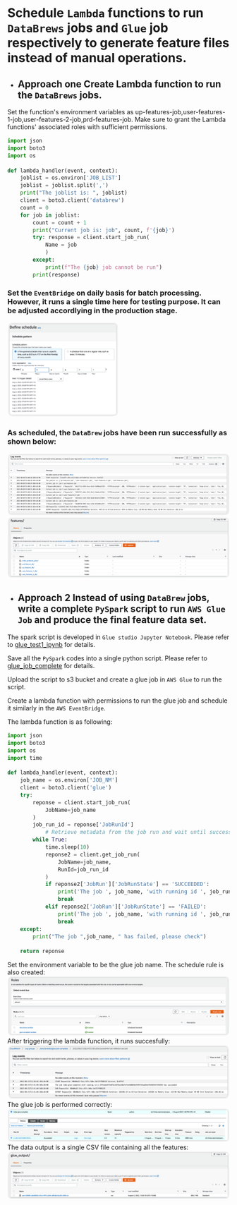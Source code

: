 # Schedule `Lambda` functions to run `DataBrews` jobs and `Glue` job respectively to generate feature files instead of manual operations.

- ## **Approach one** Create Lambda function to run the `DataBrews` jobs.
Set the function's environment variables as up-features-job,user-features-1-job,user-features-2-job,prd-features-job.
Make sure to grant the Lambda functions' associated roles with sufficient permissions.
```python
import json
import boto3
import os

def lambda_handler(event, context):
    joblist = os.environ['JOB_LIST']
    joblist = joblist.split(',')
    print("The joblist is: ", joblist)
    client = boto3.client('databrew')
    count = 0
    for job in joblist:
        count = count + 1
        print("Current job is: job", count, f'{job}')
        try: response = client.start_job_run(
            Name = job
            )
        except:
            print(f"The {job} job cannot be run")
        print(response)
```
### Set the `EventBridge` on daily basis for batch processing. However, it runs a single time here for testing purpose. It can be adjusted accordlying in the production stage.
<img src="assets/images/1.png" width="50%"/>

### As scheduled, the `DataBrew` jobs have been run successfully as shown below:
![](assets/images/2.png)
![](assets/images/3.png)

- ## **Approach 2** Instead of using `DataBrew` jobs, write a complete `PySpark` script to run `AWS Glue Job` and produce the final feature data set.
The spark script is developed in `Glue studio Jupyter Notebook`. Please refer to [glue_test1_ipynb](./glue_test1.ipynb) for details.

Save all the `PySpark` codes into a single python script. Please refer to [glue_job_complete](./glue_job_complete.py) for details.

Upload the script to s3 bucket and create a glue job in `AWS Glue` to run the script.

Create a lambda function with permissions to run the glue job and schedule it similarly in the `AWS EventBridge`.

The lambda function is as following:
```python
import json
import boto3
import os
import time

def lambda_handler(event, context):
    job_name = os.environ['JOB_NM']
    client = boto3.client('glue')
    try:
        reponse = client.start_job_run(
            JobName=job_name
        )
        job_run_id = reponse['JobRunId']
            # Retrieve metadata from the job run and wait until success
        while True:
            time.sleep(10)
            reponse2 = client.get_job_run(
                JobName=job_name,
                RunId=job_run_id
            )
            if reponse2['JobRun']['JobRunState'] == 'SUCCEEDED':
                print('The job ', job_name, 'with running id ', job_run_id, 'has succeeded')
                break
            elif reponse2['JobRun']['JobRunState'] == 'FAILED':
                print('The job ', job_name, 'with running id ', job_run_id, 'has failed. Please check!')
                break
    except:
        print("The job ",job_name, " has failed, please check")

    return reponse
```
Set the environment variable to be the glue job name. The schedule rule is also created:
![](assets/images/4.png)
After triggering the lambda function, it runs succesfully:
![](assets/images/5.png)
The glue job is performed correctly:
![](assets/images/6.png)
The data output is a single CSV file containing all the features:
![](assets/images/7.png)